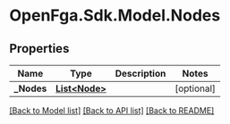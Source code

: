 # OpenFga.Sdk.Model.Nodes

## Properties

Name | Type | Description | Notes
------------ | ------------- | ------------- | -------------
**_Nodes** | [**List&lt;Node&gt;**](Node.md) |  | [optional] 

[[Back to Model list]](../README.md#models) [[Back to API list]](../README.md#api-endpoints) [[Back to README]](../README.md)

